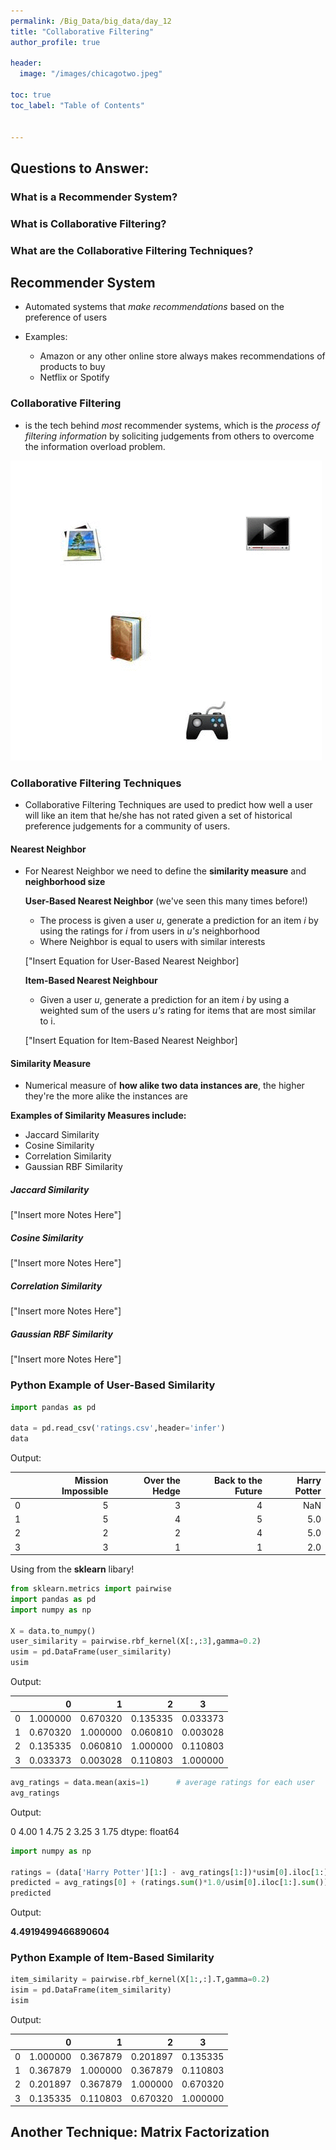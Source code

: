 ```yaml
---
permalink: /Big_Data/big_data/day_12
title: "Collaborative Filtering"
author_profile: true

header:
  image: "/images/chicagotwo.jpeg"

toc: true
toc_label: "Table of Contents" 

  
---
```

## Questions to Answer:

### What is a Recommender System?

### What is Collaborative Filtering?

### What are the Collaborative Filtering Techniques?


## Recommender System

* Automated systems that *make recommendations* based on the preference of users

* Examples:
  * Amazon or any other online store always makes recommendations of products to buy
  * Netflix or Spotify


### Collaborative Filtering

* is the tech behind *most* recommender systems, which is the *process of filtering information* by soliciting judgements from others to overcome the information overload problem.

![insert image](/images/big_data/collaborative/Collaborative_filtering.gif)


### Collaborative Filtering Techniques

* Collaborative Filtering Techniques are used to predict how well a user will like an item that he/she has not rated given a set of historical preference judgements for a community of users.

#### Nearest Neighbor


* For Nearest Neighbor we need to define the **similarity measure** and **neighborhood size**

  **User-Based Nearest Neighbor** (we've seen this many times before!)

    * The process is given a user *u*, generate a prediction for an item *i* by using the ratings for *i* from users in *u's* neighborhood
    * Where Neighbor is equal to users with similar interests

    ["Insert Equation for User-Based Nearest Neighbor]

  **Item-Based Nearest Neighbour**

    * Given a user *u*, generate a prediction for an item *i* by using a weighted sum of the users *u's* rating for items that are most similar to i.

    ["Insert Equation for Item-Based Nearest Neighbor]


#### Similarity Measure

* Numerical measure of **how alike two data instances are**, the higher they're the more alike the instances are

**Examples of Similarity Measures include:**

* Jaccard Similarity
* Cosine Similarity
* Correlation Similarity
* Gaussian RBF Similarity

##### Jaccard Similarity
["Insert more Notes Here"]
##### Cosine Similarity
["Insert more Notes Here"]
##### Correlation Similarity
["Insert more Notes Here"]
##### Gaussian RBF Similarity
["Insert more Notes Here"]


### Python Example of User-Based Similarity

```python
import pandas as pd

data = pd.read_csv('ratings.csv',header='infer')
data
```

Output:

|   	| Mission Impossible 	| Over the Hedge 	| Back to the Future 	| Harry Potter 	|
|--:	|-------------------:	|---------------:	|-------------------:	|-------------:	|
| 0 	|                  5 	|              3 	|                  4 	|          NaN 	|
| 1 	|                  5 	|              4 	|                  5 	|          5.0 	|
| 2 	|                  2 	|              2 	|                  4 	|          5.0 	|
| 3 	|                  3 	|              1 	|                  1 	|          2.0 	|

Using from the **sklearn** libary!

```python
from sklearn.metrics import pairwise
import pandas as pd
import numpy as np

X = data.to_numpy()
user_similarity = pairwise.rbf_kernel(X[:,:3],gamma=0.2)
usim = pd.DataFrame(user_similarity)
usim
```

Output:

|   	|        0 	|        1 	|        2 	|        3 	|
|--:	|---------:	|---------:	|---------:	|----------	|
| 0 	| 1.000000 	| 0.670320 	| 0.135335 	| 0.033373 	|
| 1 	| 0.670320 	| 1.000000 	| 0.060810 	| 0.003028 	|
| 2 	| 0.135335 	| 0.060810 	| 1.000000 	| 0.110803 	|
| 3 	| 0.033373 	| 0.003028 	| 0.110803 	| 1.000000 	|

```python
avg_ratings = data.mean(axis=1)      # average ratings for each user
avg_ratings
```

Output:

0    4.00
1    4.75
2    3.25
3    1.75
dtype: float64

```python
import numpy as np

ratings = (data['Harry Potter'][1:] - avg_ratings[1:])*usim[0].iloc[1:]
predicted = avg_ratings[0] + (ratings.sum()*1.0/usim[0].iloc[1:].sum())
predicted
```
Output:

**4.4919499466890604**

### Python Example of Item-Based Similarity

```python
item_similarity = pairwise.rbf_kernel(X[1:,:].T,gamma=0.2)
isim = pd.DataFrame(item_similarity)
isim
```

Output:

|   	|        0 	|        1 	|        2 	|        3 	|
|--:	|---------:	|---------:	|---------:	|----------	|
| 0 	| 1.000000 	| 0.367879 	| 0.201897 	| 0.135335 	|
| 1 	| 0.367879 	| 1.000000 	| 0.367879 	| 0.110803 	|
| 2 	| 0.201897 	| 0.367879 	| 1.000000 	| 0.670320 	|
| 3 	| 0.135335 	| 0.110803 	| 0.670320 	| 1.000000 	|



## Another Technique: Matrix Factorization


